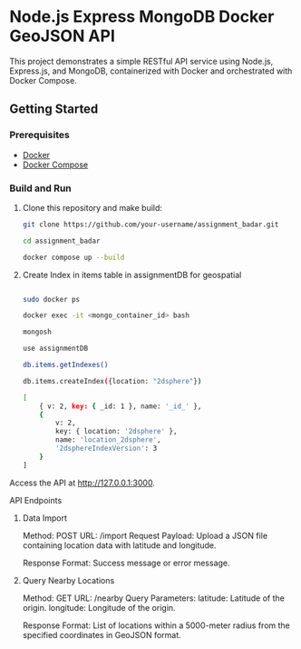 # Node.js Express MongoDB Docker GeoJSON API

This project demonstrates a simple RESTful API service using Node.js, Express.js, and MongoDB, containerized with Docker and orchestrated with Docker Compose.

## Getting Started

### Prerequisites

- [Docker](https://www.docker.com/get-started)
- [Docker Compose](https://docs.docker.com/compose/install/)

### Build and Run

1. Clone this repository and make build:

   ```bash
   git clone https://github.com/your-username/assignment_badar.git
   ```

   ```bash
   cd assignment_badar
   ```

   ```bash
   docker compose up --build
   ```

2. Create Index in items table in assignmentDB for geospatial

   ```bash

   sudo docker ps

   docker exec -it <mongo_container_id> bash

   mongosh

   use assignmentDB

   db.items.getIndexes()

   db.items.createIndex({location: "2dsphere"})

   ```

   ```bash
   [
       { v: 2, key: { _id: 1 }, name: '_id_' },
       {
           v: 2,
           key: { location: '2dsphere' },
           name: 'location_2dsphere',
           '2dsphereIndexVersion': 3
       }
   ]

   ```

Access the API at http://127.0.0.1:3000.

API Endpoints

1. Data Import

   Method: POST
   URL: /import
   Request Payload: Upload a JSON file containing location data with latitude and longitude.

   Response Format: Success message or error message.

2. Query Nearby Locations

   Method: GET
   URL: /nearby
   Query Parameters:
   latitude: Latitude of the origin.
   longitude: Longitude of the origin.

   Response Format: List of locations within a 5000-meter radius from the specified coordinates in GeoJSON format.
